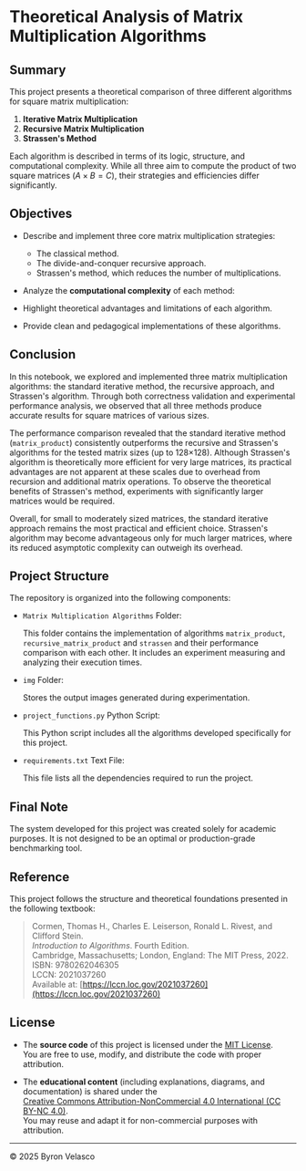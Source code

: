 # Theoretical Analysis of Matrix Multiplication Algorithms

## Summary

This project presents a theoretical comparison of three different algorithms for square matrix multiplication:

1. **Iterative Matrix Multiplication**
2. **Recursive Matrix Multiplication**
3. **Strassen's Method**

Each algorithm is described in terms of its logic, structure, and computational complexity. While all three aim to compute the product of two square matrices $\left( A \times B = C \right)$, their strategies and efficiencies differ significantly.

## Objectives

- Describe and implement three core matrix multiplication strategies:
  - The classical method.
  - The divide-and-conquer recursive approach.
  - Strassen's method, which reduces the number of multiplications.
  
- Analyze the **computational complexity** of each method:
  
- Highlight theoretical advantages and limitations of each algorithm.
  
- Provide clean and pedagogical implementations of these algorithms.

## Conclusion

In this notebook, we explored and implemented three matrix multiplication algorithms: the standard iterative method, the recursive approach, and Strassen's algorithm. Through both correctness validation and experimental performance analysis, we observed that all three methods produce accurate results for square matrices of various sizes.

The performance comparison revealed that the standard iterative method (`matrix_product`) consistently outperforms the recursive and Strassen's algorithms for the tested matrix sizes (up to 128×128). Although Strassen's algorithm is theoretically more efficient for very large matrices, its practical advantages are not apparent at these scales due to overhead from recursion and additional matrix operations. To observe the theoretical benefits of Strassen's method, experiments with significantly larger matrices would be required.

Overall, for small to moderately sized matrices, the standard iterative approach remains the most practical and efficient choice. Strassen's algorithm may become advantageous only for much larger matrices, where its reduced asymptotic complexity can outweigh its overhead.

## **Project Structure**

The repository is organized into the following components:

- `Matrix Multiplication Algorithms` Folder:

  This folder contains the implementation of algorithms `matrix_product`, `recursive_matrix_product` and `strassen` and their performance comparison with each other. It includes an experiment measuring and analyzing their execution times.

- `img` Folder:

  Stores the output images generated during experimentation.

- `project_functions.py` Python Script:

  This Python script includes all the algorithms developed specifically for this project.

- `requirements.txt` Text File:

  This file lists all the dependencies required to run the project.

## **Final Note**

The system developed for this project was created solely for academic purposes. It is not designed to be an optimal or production-grade benchmarking tool.

## **Reference**

This project follows the structure and theoretical foundations presented in the following textbook:

> Cormen, Thomas H., Charles E. Leiserson, Ronald L. Rivest, and Clifford Stein.  
> *Introduction to Algorithms*. Fourth Edition.  
> Cambridge, Massachusetts; London, England: The MIT Press, 2022.  
> ISBN: 9780262046305  
> LCCN: 2021037260  
> Available at: [https://lccn.loc.gov/2021037260](https://lccn.loc.gov/2021037260)

## **License**

- The **source code** of this project is licensed under the [MIT License](./LICENSE).  
  You are free to use, modify, and distribute the code with proper attribution.

- The **educational content** (including explanations, diagrams, and documentation) is shared under the  
  [Creative Commons Attribution-NonCommercial 4.0 International (CC BY-NC 4.0)](https://creativecommons.org/licenses/by-nc/4.0/).  
  You may reuse and adapt it for non-commercial purposes with attribution.

---

© 2025 Byron Velasco